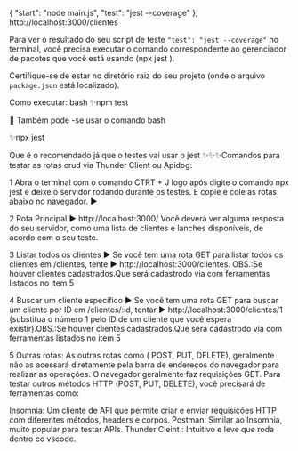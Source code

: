 {
"start": "node main.js", "test": "jest --coverage" },
http://localhost:3000/clientes

Para ver o resultado do seu script de teste `"test":
"jest --coverage"`  no terminal, você precisa executar o comando correspondente ao gerenciador de pacotes que você está usando (npx jest ).

Certifique-se de estar no diretório raiz do seu projeto (onde o arquivo `package.json` está localizado).


Como executar:
bash
✨npm test

🎇 Também pode -se usar o comando bash

✨npx jest

Que é o recomendado já que o testes vai usar o jest
✨✨✨Comandos para testar as rotas crud via Thunder Client ou Apidog:

1️ Abra o terminal com o comando CTRT + J logo após digite o comando npx jest e deixe o servidor rodando durante os testes. E copie e cole as rotas abaixo no navegador.
▶️

2️ Rota Principal ▶️ http://localhost:3000/ Você deverá ver alguma resposta do seu servidor, como uma lista de clientes e lanches disponíveis, de acordo com o seu teste.

3️ Listar todos os clientes ▶ Se você tem uma rota GET para listar todos os clientes em /clientes, tente ▶️ http://localhost:3000/clientes. OBS.:Se houver clientes cadastrados.Que será cadastrodo via com ferramentas listados no item 5️

4️ Buscar um cliente específico ▶ Se você tem uma rota GET para buscar um cliente por ID em /clientes/:id, tentar
▶️ http://localhost:3000/clientes/1 (substitua o número 1 pelo ID de um cliente que você espera existir).OBS.:Se houver clientes cadastrados.Que será cadastrodo via com ferramentas listados no item 5️

5️ Outras rotas: As outras rotas como ( POST, PUT, DELETE), geralmente não as acessará diretamente pela barra de endereços do navegador para realizar as operações. O navegador geralmente faz requisições GET. Para testar outros métodos HTTP (POST, PUT, DELETE), você precisará de ferramentas como:

Insomnia: Um cliente de API que permite criar e enviar requisições HTTP com diferentes métodos, headers e corpos.
Postman: Similar ao Insomnia, muito popular para testar APIs.
Thunder Cleint : Intuitivo e leve que roda dentro co vscode.